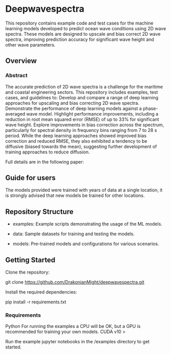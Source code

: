 # Deepwavespectra

This repository contains example code and test cases for the machine learning models developed to predict ocean wave conditions using 2D wave spectra. These models are designed to upscale and bias correct 2D wave spectra, improving prediction accuracy for significant wave height and other wave parameters.

## Overview

### Abstract
The accurate prediction of 2D wave spectra is a challenge for the maritime and coastal engineering sectors. This repository includes examples, test cases, and guidelines to:
Develop and compare a range of deep learning approaches for upscaling and bias correcting 2D wave spectra.
Demonstrate the performance of deep learning models against a phase-averaged wave model.
Highlight performance improvements, including a reduction in root mean squared error (RMSE) of up to 33% for significant wave height.
Explore improvements in bias correction across the spectrum, particularly for spectral density in frequency bins ranging from 7 to 28 s period.
While the deep learning approaches showed improved bias correction and reduced RMSE, they also exhibited a tendency to be diffusive (biased towards the mean), suggesting further development of training approaches to reduce diffusion.

Full details are in the following paper: 

## Guide for users

The models provided were trained with years of data at a single location, it is strongly advised that new models be trained for other locations.

## Repository Structure

* examples: Example scripts demonstrating the usage of the ML models.

* data: Sample datasets for training and testing the models.

* models: Pre-trained models and configurations for various scenarios.

## Getting Started

Clone the repository:

git clone https://github.com/DrakonianMight/deepwavespectra.git

Install the required dependencies:

pip install -r requirements.txt

### Requirements

Python
For running the examples a CPU will be OK, but a GPU is recommended for training your own models.
CUDA v10 >

Run the example jupyter notebooks in the /examples directory to get started.

